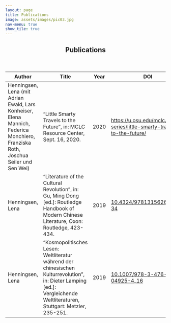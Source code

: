 ```yaml
---
layout: page
title: Publications
image: assets/images/pic03.jpg
nav-menu: true
show_tile: true
---
```


<div id="main" class="alt">

<!-- One -->
<section id="one">
	<div class="inner">
		<header class="major">
			<h1>Publications</h1>
		</header>

<!-- Content -->

<div class="table-wrapper">
	<table>
		<thead>
			<tr>
				<th>Author</th>
				<th>Title</th>
				<th>Year</th>
				<th>DOI</th>
			</tr>
		</thead>
		<tbody>
			<tr>
				<td>Henningsen, Lena (mit Adrian Ewald, Lars Konheiser, Elena Mannich, Federica Monchiero, Franziska Roth, Joschua Seiler und Sen Wei)</td>				
				<td>“Little Smarty Travels to the Future”, in: MCLC Resource Center, Sept. 16, 2020.</td>
				<td>2020</td>
				<td><a href="https://u.osu.edu/mclc/online-series/little-smarty-travels-to-the-future/" target="_blank" rel="noopener noreferrer">https://u.osu.edu/mclc/online-series/little-smarty-travels-to-the-future/</a></td>
			</tr>
			<tr>
				<td>Henningsen, Lena</td>				
				<td>“Literature of the Cultural Revolution”, in: Gu, Ming Dong [ed.]: Routledge Handbook of Modern Chinese Literature, Oxon: Routledge, 423-434.</td>
				<td>2019</td>
				<td><a href="https://www.routledgehandbooks.com/doi/10.4324/9781315626994-34" target="_blank" rel="noopener noreferrer">10.4324/9781315626994-34</a></td>
			</tr>
			<tr>
				<td>Henningsen, Lena</td>
				<td>“Kosmopolitisches Lesen: Weltliteratur während der chinesischen Kulturrevolution”, in: Dieter Lamping [ed.]: Vergleichende Weltliteraturen, Stuttgart: Metzler, 235-251.</td>
				<td>2019</td>
				<td><a href="https://doi.org/10.1007/978-3-476-04925-4_16" target="_blank" rel="noopener noreferrer">10.1007/978-3-476-04925-4_16</a></td>
			</tr>
		</tbody>
	</table>
</div>
</div>
</section>

</div>
